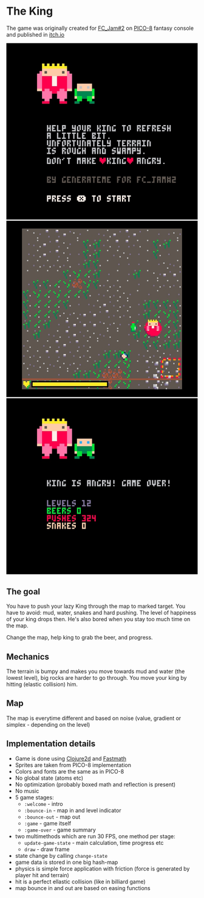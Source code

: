 # The King

The game was originally created for [FC_Jam#2](https://itch.io/jam/fantasy-console-game-jam-2) on [PICO-8](https://www.lexaloffle.com/pico-8.php) fantasy console and published in [itch.io](https://generateme.itch.io/the-king) 

![Welcome](/results/games/the_king/DE5FE9FA_000000.jpg "Welcome")
![Game](/results/games/the_king/DE5FE9FA_000012.jpg "Game")
![Game over](/results/games/the_king/DE5FE9FA_000027.jpg "Game over")

## The goal

You have to push your lazy King through the map to marked target. You have to avoid: mud, water, snakes and hard pushing. The level of happiness of your king drops then. He's also bored when you stay too much time on the map.

Change the map, help king to grab the beer, and progress.

## Mechanics

The terrain is bumpy and makes you move towards mud and water (the lowest level), big rocks are harder to go through. You move your king by hitting (elastic collision) him.

## Map

The map is everytime different and based on noise (value, gradient or simplex - depending on the level)

## Implementation details

* Game is done using [Clojure2d](https://github.com/Clojure2D/clojure2d) and [Fastmath](https://github.com/generateme/fastmath)
* Sprites are taken from PICO-8 implementation
* Colors and fonts are the same as in PICO-8
* No global state (atoms etc)
* No optimization (probably boxed math and reflection is present)
* No music
* 5 game stages:
    * `:welcome` - intro
	* `:bounce-in` - map in and level indicator
	* `:bounce-out` - map out
	* `:game` - game itself
	* `:game-over` - game summary
* two multimethods which are run 30 FPS, one method per stage:
    * `update-game-state` - main calculation, time progress etc
	* `draw` - draw frame
* state change by calling `change-state`
* game data is stored in one big hash-map
* physics is simple force application with friction (force is generated by player hit and terrain)
* hit is a perfect ellastic collision (like in billiard game)
* map bounce in and out are based on easing functions
